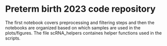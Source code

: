# Preterm birth 2023 code repository
The first notebook covers preprocessing and filtering steps and then the notebooks are organized based on which samples are used in the plots/figures. The file scRNA_helpers containes helper functions used in the scripts.
